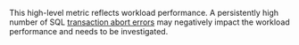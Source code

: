 This high-level metric reflects workload performance. A persistently high number of SQL <a href="https://www.cockroachlabs.com/docs/stable/transaction-retry-error-reference#transaction-retry-error-reference">transaction abort errors</a> may negatively impact the workload performance and needs to be investigated.